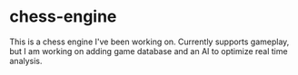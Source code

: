 # chess-engine
This is a chess engine I've been working on. Currently supports gameplay, but I am working on adding game database and an AI to optimize real time analysis.
